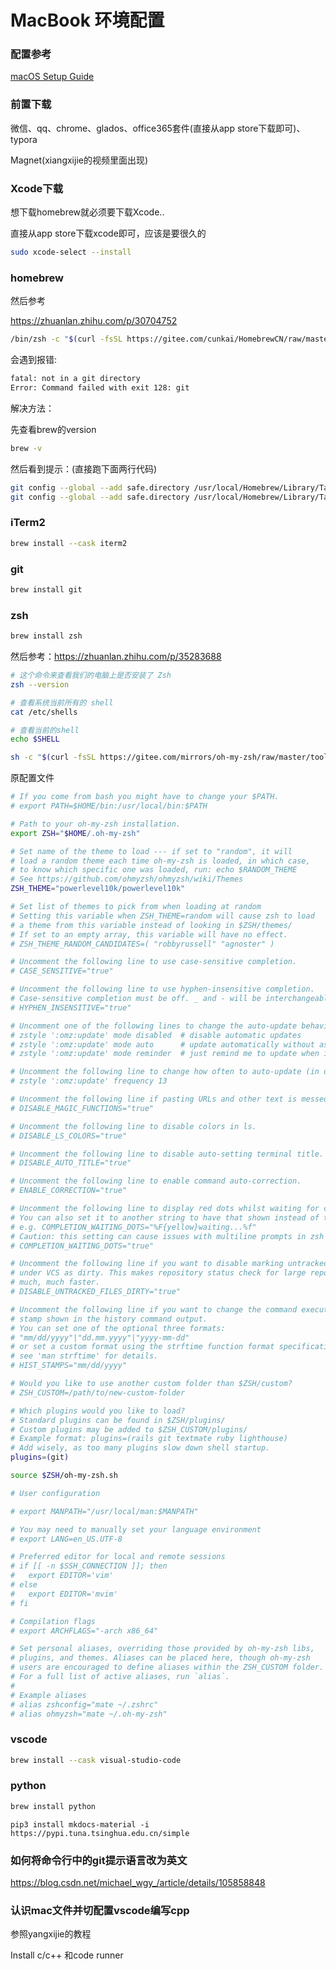 # MacBook 环境配置



### 配置参考

[macOS Setup Guide](https://sourabhbajaj.com/mac-setup)



### 前置下载

微信、qq、chrome、glados、office365套件(直接从app store下载即可)、typora



Magnet(xiangxijie的视频里面出现)



### Xcode下载

想下载homebrew就必须要下载Xcode..

直接从app store下载xcode即可，应该是要很久的

```bash
sudo xcode-select --install
```



### homebrew

然后参考

https://zhuanlan.zhihu.com/p/30704752

```bash
/bin/zsh -c "$(curl -fsSL https://gitee.com/cunkai/HomebrewCN/raw/master/Homebrew.sh)"
```



会遇到报错:

```bash
fatal: not in a git directory
Error: Command failed with exit 128: git
```

解决方法：

先查看brew的version

```bash
brew -v
```

然后看到提示：(直接跑下面两行代码)

```bash
git config --global --add safe.directory /usr/local/Homebrew/Library/Taps/homebrew/homebrew-core
git config --global --add safe.directory /usr/local/Homebrew/Library/Taps/homebrew/homebrew-cask
```





### iTerm2

```bash
brew install --cask iterm2
```





### git

```bash
brew install git
```





### zsh

```bash
brew install zsh
```



然后参考：https://zhuanlan.zhihu.com/p/35283688


```bash
# 这个命令来查看我们的电脑上是否安装了 Zsh 
zsh --version
```



```bash
# 查看系统当前所有的 shell
cat /etc/shells

# 查看当前的shell
echo $SHELL
```



```bash
sh -c "$(curl -fsSL https://gitee.com/mirrors/oh-my-zsh/raw/master/tools/install.sh)"
```

原配置文件

```bash
# If you come from bash you might have to change your $PATH.
# export PATH=$HOME/bin:/usr/local/bin:$PATH

# Path to your oh-my-zsh installation.
export ZSH="$HOME/.oh-my-zsh"

# Set name of the theme to load --- if set to "random", it will
# load a random theme each time oh-my-zsh is loaded, in which case,
# to know which specific one was loaded, run: echo $RANDOM_THEME
# See https://github.com/ohmyzsh/ohmyzsh/wiki/Themes
ZSH_THEME="powerlevel10k/powerlevel10k"

# Set list of themes to pick from when loading at random
# Setting this variable when ZSH_THEME=random will cause zsh to load
# a theme from this variable instead of looking in $ZSH/themes/
# If set to an empty array, this variable will have no effect.
# ZSH_THEME_RANDOM_CANDIDATES=( "robbyrussell" "agnoster" )

# Uncomment the following line to use case-sensitive completion.
# CASE_SENSITIVE="true"

# Uncomment the following line to use hyphen-insensitive completion.
# Case-sensitive completion must be off. _ and - will be interchangeable.
# HYPHEN_INSENSITIVE="true"

# Uncomment one of the following lines to change the auto-update behavior
# zstyle ':omz:update' mode disabled  # disable automatic updates
# zstyle ':omz:update' mode auto      # update automatically without asking
# zstyle ':omz:update' mode reminder  # just remind me to update when it's time

# Uncomment the following line to change how often to auto-update (in days).
# zstyle ':omz:update' frequency 13

# Uncomment the following line if pasting URLs and other text is messed up.
# DISABLE_MAGIC_FUNCTIONS="true"

# Uncomment the following line to disable colors in ls.
# DISABLE_LS_COLORS="true"

# Uncomment the following line to disable auto-setting terminal title.
# DISABLE_AUTO_TITLE="true"

# Uncomment the following line to enable command auto-correction.
# ENABLE_CORRECTION="true"

# Uncomment the following line to display red dots whilst waiting for completion.
# You can also set it to another string to have that shown instead of the default red dots.
# e.g. COMPLETION_WAITING_DOTS="%F{yellow}waiting...%f"
# Caution: this setting can cause issues with multiline prompts in zsh < 5.7.1 (see #5765)
# COMPLETION_WAITING_DOTS="true"

# Uncomment the following line if you want to disable marking untracked files
# under VCS as dirty. This makes repository status check for large repositories
# much, much faster.
# DISABLE_UNTRACKED_FILES_DIRTY="true"

# Uncomment the following line if you want to change the command execution time
# stamp shown in the history command output.
# You can set one of the optional three formats:
# "mm/dd/yyyy"|"dd.mm.yyyy"|"yyyy-mm-dd"
# or set a custom format using the strftime function format specifications,
# see 'man strftime' for details.
# HIST_STAMPS="mm/dd/yyyy"

# Would you like to use another custom folder than $ZSH/custom?
# ZSH_CUSTOM=/path/to/new-custom-folder

# Which plugins would you like to load?
# Standard plugins can be found in $ZSH/plugins/
# Custom plugins may be added to $ZSH_CUSTOM/plugins/
# Example format: plugins=(rails git textmate ruby lighthouse)
# Add wisely, as too many plugins slow down shell startup.
plugins=(git)

source $ZSH/oh-my-zsh.sh

# User configuration

# export MANPATH="/usr/local/man:$MANPATH"

# You may need to manually set your language environment
# export LANG=en_US.UTF-8

# Preferred editor for local and remote sessions
# if [[ -n $SSH_CONNECTION ]]; then
#   export EDITOR='vim'
# else
#   export EDITOR='mvim'
# fi

# Compilation flags
# export ARCHFLAGS="-arch x86_64"

# Set personal aliases, overriding those provided by oh-my-zsh libs,
# plugins, and themes. Aliases can be placed here, though oh-my-zsh
# users are encouraged to define aliases within the ZSH_CUSTOM folder.
# For a full list of active aliases, run `alias`.
#
# Example aliases
# alias zshconfig="mate ~/.zshrc"
# alias ohmyzsh="mate ~/.oh-my-zsh"

```







### vscode

```bash
brew install --cask visual-studio-code
```





### python

```bash
brew install python
```



```
pip3 install mkdocs-material -i https://pypi.tuna.tsinghua.edu.cn/simple
```







### 如何将命令行中的git提示语言改为英文

https://blog.csdn.net/michael_wgy_/article/details/105858848



### 认识mac文件并切配置vscode编写cpp

参照yangxijie的教程

Install c/c++ 和code runner
